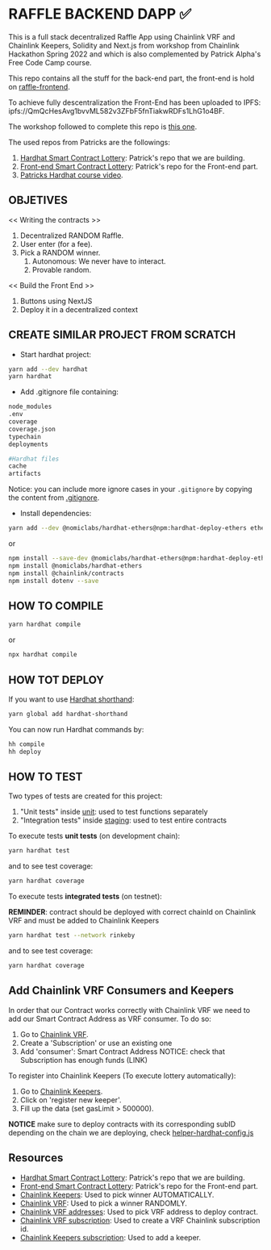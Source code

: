 # RAFFLE BACKEND DAPP ✅

This is a full stack decentralized Raffle App using Chainlink VRF and Chainlink Keepers, Solidity and Next.js from workshop from Chainlink Hackathon Spring 2022 and which is also complemented by Patrick Alpha's Free Code Camp course.

This repo contains all the stuff for the back-end part, the front-end is hold on [raffle-frontend](https://github.com/JMariadlcs/raffle-frontend).

To achieve fully descentralization the Front-End has been uploaded to IPFS: ipfs://QmQcHesAvg1bvvML582v3ZFbF5fnTiakwRDFs1LhG1o4BF.

The workshop followed to complete this repo is [this one](https://www.youtube.com/watch?v=8bMrko6iD9Q&t=5445s).

The used repos from Patricks are the followings:

1. [Hardhat Smart Contract Lottery](https://github.com/PatrickAlphaC/hardhat-smartcontract-lottery-fcc): Patrick's repo that we are building.
2. [Front-end Smart Contract Lottery](https://github.com/PatrickAlphaC/nextjs-smartcontract-lottery-fcc): Patrick's repo for the Front-end part.
3. [Patricks Hardhat course video](https://www.youtube.com/watch?v=gyMwXuJrbJQ&t=15996s).

## OBJETIVES

<< Writing the contracts >>

1. Decentralized RANDOM Raffle.
2. User enter (for a fee).
3. Pick a RANDOM winner.
    1. Autonomous: We never have to interact.
    2. Provable random.

<< Build the Front End >>

1. Buttons using NextJS
2. Deploy it in a decentralized context

## CREATE SIMILAR PROJECT FROM SCRATCH

-   Start hardhat project:

```bash
yarn add --dev hardhat
yarn hardhat
```

-   Add .gitignore file containing:

```bash
node_modules
.env
coverage
coverage.json
typechain
deployments

#Hardhat files
cache
artifacts
```

Notice: you can include more ignore cases in your `.gitignore` by copying the content from [.gitignore](https://github.com/JMariadlcs/raffle-full-stack/blob/main/.gitignore).

-   Install dependencies:

```bash
yarn add --dev @nomiclabs/hardhat-ethers@npm:hardhat-deploy-ethers ethers @nomiclabs/hardhat-etherscan @nomiclabs/hardhat-waffle chai ethereum-waffle hardhat hardhat-contract-sizer hardhat-deploy hardhat-gas-reporter prettier prettier-plugin-solidity solhint solidity-coverage dotenv @chainlink/contracts
```

or

```bash
npm install --save-dev @nomiclabs/hardhat-ethers@npm:hardhat-deploy-ethers ethers
npm install @nomiclabs/hardhat-ethers
npm install @chainlink/contracts
npm install dotenv --save
```

## HOW TO COMPILE

```bash
yarn hardhat compile
```

or

```bash
npx hardhat compile
```

## HOW TOT DEPLOY

If you want to use [Hardhat shorthand](https://hardhat.org/guides/shorthand):

```bash
yarn global add hardhat-shorthand
```

You can now run Hardhat commands by:

```bash
hh compile
hh deploy
```

## HOW TO TEST

Two types of tests are created for this project:

1. "Unit tests" inside [unit](https://github.com/JMariadlcs/raffle-full-stack/tree/main/test/unit): used to test functions separately
2. "Integration tests" inside [staging](https://github.com/JMariadlcs/raffle-full-stack/tree/main/test/staging): used to test entire contracts

To execute tests **unit tests** (on development chain):

```bash
yarn hardhat test
```

and to see test coverage:

```bash
yarn hardhat coverage
```

To execute tests **integrated tests** (on testnet):

**REMINDER**: contract should be deployed with correct chainId on Chainlink VRF and must be added to Chainlink Keepers

```bash
yarn hardhat test --network rinkeby
```

and to see test coverage:

```bash
yarn hardhat coverage
```

## Add Chainlink VRF Consumers and Keepers

In order that our Contract works correctly with Chainlink VRF we need to add our Smart Contract Address as VRF consumer. To do so:

1. Go to [Chainlink VRF](https://vrf.chain.link).
2. Create a 'Subscription' or use an existing one
3. Add 'consumer': Smart Contract Address
   NOTICE: check that Subscription has enough funds (LINK)

To register into Chainlink Keepers (To execute lottery automatically):

1. Go to [Chainlink Keepers](https://keepers.chain.link/).
2. Click on 'register new keeper'.
3. Fill up the data (set gasLimit > 500000).

**NOTICE** make sure to deploy contracts with its corresponding subID depending on the chain we are deploying, check [helper-hardhat-config.js](https://github.com/JMariadlcs/raffle-full-stack/blob/main/helper-hardhat-config.js)

## Resources

-   [Hardhat Smart Contract Lottery](https://github.com/PatrickAlphaC/hardhat-smartcontract-lottery-fcc): Patrick's repo that we are building.
-   [Front-end Smart Contract Lottery](https://github.com/PatrickAlphaC/nextjs-smartcontract-lottery-fcc): Patrick's repo for the Front-end part.
-   [Chainlink Keepers](https://docs.chain.link/docs/chainlink-keepers/introduction/): Used to pick winner AUTOMATICALLY.
-   [Chainlink VRF](https://docs.chain.link/docs/get-a-random-number/): Used to pick a winner RANDOMLY.
-   [Chainlink VRF addresses](https://docs.chain.link/docs/vrf-contracts/): Used to pick VRF address to deploy contract.
-   [Chainlink VRF subscription](https://vrf.chain.link): Used to create a VRF Chainlink subscription id.
-   [Chainlink Keepers subscription](https://keepers.chain.link/): Used to add a keeper.
